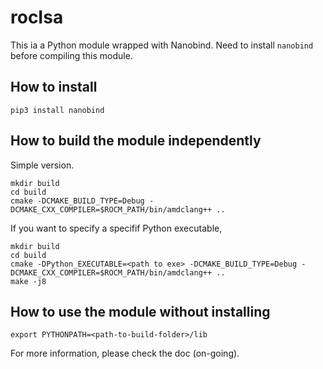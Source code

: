 # rocIsa

This ia a Python module wrapped with Nanobind. Need to install ``nanobind`` before compiling this module.

## How to install

```
pip3 install nanobind
```

## How to build the module independently

Simple version.

```
mkdir build
cd build
cmake -DCMAKE_BUILD_TYPE=Debug -DCMAKE_CXX_COMPILER=$ROCM_PATH/bin/amdclang++ ..
```

If you want to specify a specifif Python executable,

```
mkdir build
cd build
cmake -DPython_EXECUTABLE=<path to exe> -DCMAKE_BUILD_TYPE=Debug -DCMAKE_CXX_COMPILER=$ROCM_PATH/bin/amdclang++ ..
make -j8
```

## How to use the module without installing

```
export PYTHONPATH=<path-to-build-folder>/lib
```

For more information, please check the doc (on-going).
